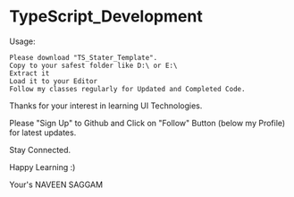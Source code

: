 # TypeScript_Development
Usage:

    Please download "TS_Stater_Template".
    Copy to your safest folder like D:\ or E:\
    Extract it
    Load it to your Editor
    Follow my classes regularly for Updated and Completed Code.

Thanks for your interest in learning UI Technologies.

Please "Sign Up" to Github and Click on "Follow" Button (below my Profile) for latest updates.

Stay Connected.

Happy Learning :)

Your's NAVEEN SAGGAM

